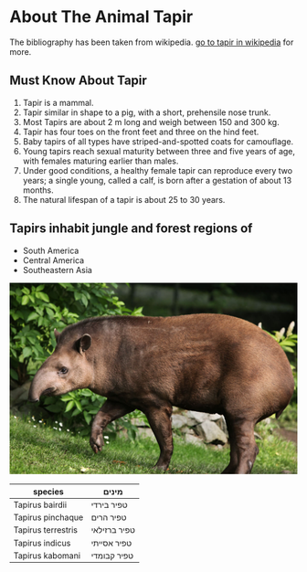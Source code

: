 # About The Animal Tapir
The bibliography has been taken from wikipedia. [go to tapir in wikipedia](https://en.wikipedia.org/wiki/Tapir) for more.

## Must Know About Tapir
1. Tapir is a mammal.
2. Tapir similar in shape to a pig, with a short, prehensile nose trunk.
3. Most Tapirs are about 2 m long and weigh between 150 and 300 kg.
4. Tapir has four toes on the front feet and three on the hind feet.
5. Baby tapirs of all types have striped-and-spotted coats for camouflage.
6. Young tapirs reach sexual maturity between three and five years of age, with females maturing earlier than males.
7. Under good conditions, a healthy female tapir can reproduce every two years; a single young, called a calf, is born after a gestation      of about 13 months.
8. The natural lifespan of a tapir is about 25 to 30 years.

## Tapirs inhabit jungle and forest regions of
- South America
- Central America
- Southeastern Asia

![Image of Tapir](/images/Tapir.jpg)

species | מינים
-------|--------
Tapirus bairdii  | טפיר בירדי
Tapirus pinchaque | טפיר הרים
Tapirus terrestris | טפיר ברזילאי
Tapirus indicus | טפיר אסייתי
Tapirus kabomani | טפיר קבומדי



 





